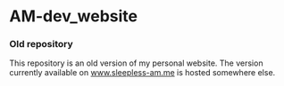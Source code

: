 # AM-dev_website

<h3>Old repository</h3>

This repository is an old version of my personal website.
The version currently available on www.sleepless-am.me is hosted somewhere else.
